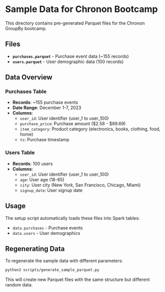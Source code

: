 # Sample Data for Chronon Bootcamp

This directory contains pre-generated Parquet files for the Chronon GroupBy bootcamp.

## Files

- **`purchases.parquet`** - Purchase event data (~155 records)
- **`users.parquet`** - User demographic data (100 records)

## Data Overview

### Purchases Table
- **Records**: ~155 purchase events
- **Date Range**: December 1-7, 2023
- **Columns**:
  - `user_id`: User identifier (user_1 to user_100)
  - `purchase_price`: Purchase amount ($2.58 - $89.69)
  - `item_category`: Product category (electronics, books, clothing, food, home)
  - `ts`: Purchase timestamp

### Users Table
- **Records**: 100 users
- **Columns**:
  - `user_id`: User identifier (user_1 to user_100)
  - `age`: User age (18-65)
  - `city`: User city (New York, San Francisco, Chicago, Miami)
  - `signup_date`: User signup date

## Usage

The setup script automatically loads these files into Spark tables:
- `data.purchases` - Purchase events
- `data.users` - User demographics

## Regenerating Data

To regenerate the sample data with different parameters:

```bash
python3 scripts/generate_sample_parquet.py
```

This will create new Parquet files with the same structure but different random data.
